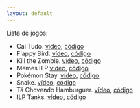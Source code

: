 ```yaml
---
layout: default
---
```


Lista de jogos:

- Cai Tudo. [vídeo](https://youtu.be/LB_31auynWs), [código](https://github.com/rodrigorgs/jogos-ilp/tree/master/src/cai-tudo)
- Flappy Bird. [vídeo](https://youtu.be/9CXpnMF1CHA), [código](https://github.com/rodrigorgs/jogos-ilp/tree/master/src/flappy-bird)
- Kill the Zombie. [vídeo](https://youtu.be/NEbI9aaPG0w), [código](https://github.com/rodrigorgs/jogos-ilp/tree/master/src/kill-the-zombie)
- Memes ILP [vídeo](), [código](https://github.com/rodrigorgs/jogos-ilp/tree/master/src/memes-ilp)
- Pokémon Stay. [vídeo](https://youtu.be/nAuyA1uQKcI), [código](https://github.com/rodrigorgs/jogos-ilp/tree/master/src/pokemon-stay)
- Snake. [vídeo](https://youtu.be/exfmbeVZkWk), [código](https://github.com/rodrigorgs/jogos-ilp/tree/master/src/snake)
- Tá Chovendo Hamburguer. [vídeo](https://youtu.be/dDPwXwz_wvA), [código](https://github.com/rodrigorgs/jogos-ilp/tree/master/src/ta-chovendo-hamburguer)
- ILP Tanks. [vídeo](https://youtu.be/-c7fbMlZ71o), [código](https://github.com/rodrigorgs/jogos-ilp/tree/master/src/ilp-tanks)